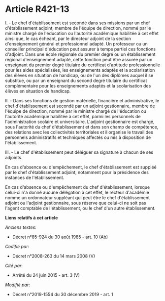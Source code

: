 # Article R421-13

I. - Le chef d'établissement est secondé dans ses missions par un chef d'établissement adjoint, membre de l'équipe de
direction, nommé par le ministre chargé de l'éducation ou l'autorité académique habilitée à cet effet ainsi que, le cas
échéant, par le directeur adjoint de la section d'enseignement général et professionnel adapté. Un professeur ou un
conseiller principal d'éducation peut assurer à temps partiel ces fonctions d'adjoint. Dans une école régionale du premier
degré ou un établissement régional d'enseignement adapté, cette fonction peut être assurée par un enseignant du premier degré
titulaire du certificat d'aptitude professionnelle pour les aides spécialisées, les enseignements adaptés et la scolarisation
des élèves en situation de handicap, ou de l'un des diplômes auquel il se substitue, ou par un enseignant du second degré
titulaire du certificat complémentaire pour les enseignements adaptés et la scolarisation des élèves en situation de
handicap.

II. - Dans ses fonctions de gestion matérielle, financière et administrative, le chef d'établissement est secondé par un
adjoint gestionnaire, membre de l'équipe de direction, nommé par le ministre chargé de l'éducation ou l'autorité académique
habilitée à cet effet, parmi les personnels de l'administration scolaire et universitaire. L'adjoint gestionnaire est chargé,
sous l'autorité du chef d'établissement et dans son champ de compétence, des relations avec les collectivités territoriales
et il organise le travail des personnels administratifs et techniques affectés ou mis à disposition de l'établissement.

III. - Le chef d'établissement peut déléguer sa signature à chacun de ses adjoints.

En cas d'absence ou d'empêchement, le chef d'établissement est suppléé par le chef d'établissement adjoint, notamment pour la
présidence des instances de l'établissement.

En cas d'absence ou d'empêchement du chef d'établissement, lorsque celui-ci n'a donné aucune délégation à cet effet, le
recteur d'académie nomme un ordonnateur suppléant qui peut être le chef d'établissement adjoint ou l'adjoint gestionnaire,
sous réserve que celui-ci ne soit pas l'agent comptable de l'établissement, ou le chef d'un autre établissement.

**Liens relatifs à cet article**

_Anciens textes_:

  - Décret n°85-924 du 30 août 1985 - art. 10 (Ab)

_Codifié par_:

  - Décret n°2008-263 du 14 mars 2008 (V)

_Cité par_:

  - Arrêté du 24 juin 2015 - art. 3 (V)

_Modifié par_:

  - Décret n°2019-1554 du 30 décembre 2019 - art. 1
